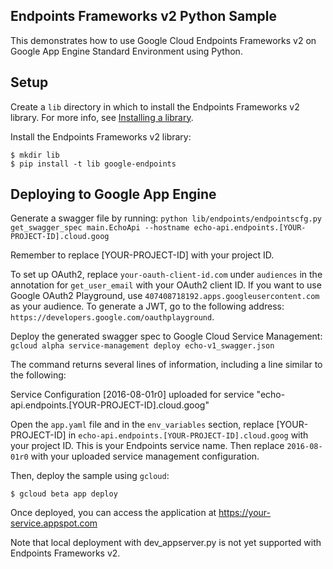 ## Endpoints Frameworks v2 Python Sample

This demonstrates how to use Google Cloud Endpoints Frameworks v2 on Google App Engine Standard Environment using Python.

## Setup

Create a `lib` directory in which to install the Endpoints Frameworks v2 library. For more info, see [Installing a library](https://cloud.google.com/appengine/docs/python/tools/using-libraries-python-27#installing_a_library).

Install the Endpoints Frameworks v2 library:

    $ mkdir lib
    $ pip install -t lib google-endpoints

## Deploying to Google App Engine

Generate a swagger file by running: `python lib/endpoints/endpointscfg.py get_swagger_spec main.EchoApi --hostname echo-api.endpoints.[YOUR-PROJECT-ID].cloud.goog`

Remember to replace [YOUR-PROJECT-ID] with your project ID.

To set up OAuth2, replace `your-oauth-client-id.com` under `audiences` in the annotation for `get_user_email` with your OAuth2 client ID. If you want to use Google OAuth2 Playground, use `407408718192.apps.googleusercontent.com` as your audience. To generate a JWT, go to the following address: `https://developers.google.com/oauthplayground`.

Deploy the generated swagger spec to Google Cloud Service Management: `gcloud alpha service-management deploy echo-v1_swagger.json`

The command returns several lines of information, including a line similar to the following:

   Service Configuration [2016-08-01r0] uploaded for service "echo-api.endpoints.[YOUR-PROJECT-ID].cloud.goog"

Open the `app.yaml` file and in the `env_variables` section, replace [YOUR-PROJECT-ID] in `echo-api.endpoints.[YOUR-PROJECT-ID].cloud.goog` with your project ID. This is your Endpoints service name. Then replace `2016-08-01r0` with your uploaded service management configuration.

Then, deploy the sample using `gcloud`:

    $ gcloud beta app deploy

Once deployed, you can access the application at https://your-service.appspot.com

Note that local deployment with dev_appserver.py is not yet supported with
Endpoints Frameworks v2.
